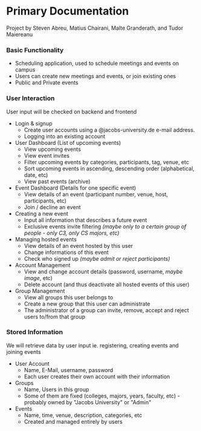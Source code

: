 # Primary Documentation

Project by Steven Abreu, Matius Chairani, Malte Granderath, and Tudor Maiereanu

### Basic Functionality

* Scheduling application, used to schedule meetings and events on campus
* Users can create new meetings and events, or join existing ones
* Public and Private events

### User Interaction

User input will be checked on backend and frontend

* Login & signup
  * Create user accounts using a @jacobs-university.de e-mail address.
  * Logging into an existing account
* User Dashboard \(List of upcoming events\)
  * View upcoming events
  * View event invites
  * Filter upcoming events by categories, participants, tag, venue, etc
  * Sort upcoming events in ascending, descending order \(alphabetical, date, etc\)
  * View past events \(archive\)
* Event Dashboard \(Details for one specific event\)
  * View details of an event \(participant number, venue, host, participants, etc\)
  * Join / decline an event
* Creating a new event
  * Input all information that describes a future event
  * Exclusive events invite filtering _\(maybe only to a certain group of people - only C3, only CS majors, etc\)_
* Managing hosted events
  * View details of an event hosted by this user
  * Change informations of this event
  * Check who signed up _\(maybe admit or reject participants\)_
* Account Management
  * View and change account details \(password, username, _maybe image_, etc\)
  * Delete account \(and thus deactivate all hosted events of this user\)
* Group Management
  * View all groups this user belongs to
  * Create a new group that this user can administrate
  * The administrator of a group can invite, remove, accept and reject users to/from that group

### Stored Information

We will retrieve data by user input ie. registering, creating events and joining events

* User Account
  * Name, E-Mail, username, password
  * Each user creates their own account with their information
* Groups
  * Name, Users in this group
  * Some of them are fixed \(colleges, majors, years, faculty, etc\) - probably owned by "Jacobs University" or "Admin"
* Events
  * Name, time, venue, description, categories, etc
  * Created and managed entirely by users


